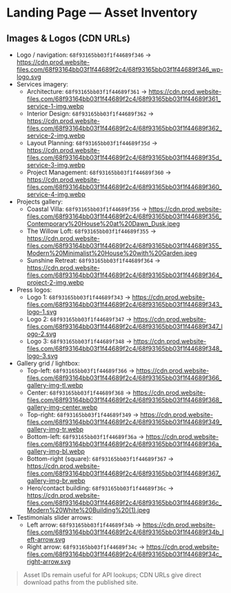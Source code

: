 # Landing Page — Asset Inventory

## Images & Logos (CDN URLs)

- Logo / navigation: `68f93165bb03f1f44689f346` → https://cdn.prod.website-files.com/68f93164bb03f1f44689f2c4/68f93165bb03f1f44689f346_wp-logo.svg
- Services imagery:
  - Architecture: `68f93165bb03f1f44689f361` → https://cdn.prod.website-files.com/68f93164bb03f1f44689f2c4/68f93165bb03f1f44689f361_service-1-img.webp
  - Interior Design: `68f93165bb03f1f44689f362` → https://cdn.prod.website-files.com/68f93164bb03f1f44689f2c4/68f93165bb03f1f44689f362_service-2-img.webp
  - Layout Planning: `68f93165bb03f1f44689f35d` → https://cdn.prod.website-files.com/68f93164bb03f1f44689f2c4/68f93165bb03f1f44689f35d_service-3-img.webp
  - Project Management: `68f93165bb03f1f44689f360` → https://cdn.prod.website-files.com/68f93164bb03f1f44689f2c4/68f93165bb03f1f44689f360_service-4-img.webp
- Projects gallery:
  - Coastal Villa: `68f93165bb03f1f44689f356` → https://cdn.prod.website-files.com/68f93164bb03f1f44689f2c4/68f93165bb03f1f44689f356_Contemporary%20House%20at%20Dawn_Dusk.jpeg
  - The Willow Loft: `68f93165bb03f1f44689f355` → https://cdn.prod.website-files.com/68f93164bb03f1f44689f2c4/68f93165bb03f1f44689f355_Modern%20Minimalist%20House%20with%20Garden.jpeg
  - Sunshine Retreat: `68f93165bb03f1f44689f364` → https://cdn.prod.website-files.com/68f93164bb03f1f44689f2c4/68f93165bb03f1f44689f364_project-2-img.webp
- Press logos:
  - Logo 1: `68f93165bb03f1f44689f343` → https://cdn.prod.website-files.com/68f93164bb03f1f44689f2c4/68f93165bb03f1f44689f343_logo-1.svg
  - Logo 2: `68f93165bb03f1f44689f347` → https://cdn.prod.website-files.com/68f93164bb03f1f44689f2c4/68f93165bb03f1f44689f347_logo-2.svg
  - Logo 3: `68f93165bb03f1f44689f348` → https://cdn.prod.website-files.com/68f93164bb03f1f44689f2c4/68f93165bb03f1f44689f348_logo-3.svg
- Gallery grid / lightbox:
  - Top-left: `68f93165bb03f1f44689f366` → https://cdn.prod.website-files.com/68f93164bb03f1f44689f2c4/68f93165bb03f1f44689f366_gallery-img-tl.webp
  - Center: `68f93165bb03f1f44689f368` → https://cdn.prod.website-files.com/68f93164bb03f1f44689f2c4/68f93165bb03f1f44689f368_gallery-img-center.webp
  - Top-right: `68f93165bb03f1f44689f349` → https://cdn.prod.website-files.com/68f93164bb03f1f44689f2c4/68f93165bb03f1f44689f349_gallery-img-tr.webp
  - Bottom-left: `68f93165bb03f1f44689f36a` → https://cdn.prod.website-files.com/68f93164bb03f1f44689f2c4/68f93165bb03f1f44689f36a_gallery-img-bl.webp
  - Bottom-right (square): `68f93165bb03f1f44689f367` → https://cdn.prod.website-files.com/68f93164bb03f1f44689f2c4/68f93165bb03f1f44689f367_gallery-img-br.webp
  - Hero/contact building: `68f93165bb03f1f44689f36c` → https://cdn.prod.website-files.com/68f93164bb03f1f44689f2c4/68f93165bb03f1f44689f36c_Modern%20White%20Building%20(1).jpeg
- Testimonials slider arrows:
  - Left arrow: `68f93165bb03f1f44689f34b` → https://cdn.prod.website-files.com/68f93164bb03f1f44689f2c4/68f93165bb03f1f44689f34b_left-arrow.svg
  - Right arrow: `68f93165bb03f1f44689f34c` → https://cdn.prod.website-files.com/68f93164bb03f1f44689f2c4/68f93165bb03f1f44689f34c_right-arrow.svg

> Asset IDs remain useful for API lookups; CDN URLs give direct download paths from the published site.

